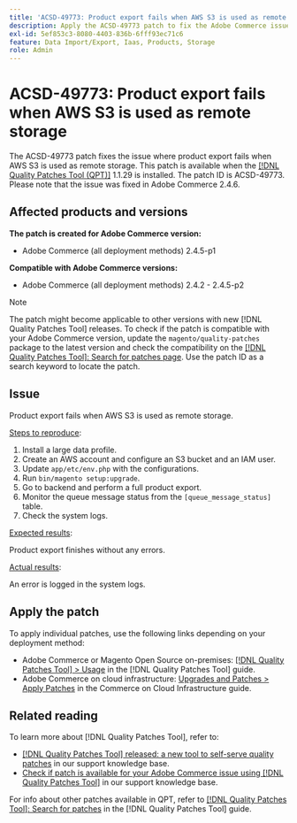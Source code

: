 ```yaml
---
title: 'ACSD-49773: Product export fails when AWS S3 is used as remote storage'
description: Apply the ACSD-49773 patch to fix the Adobe Commerce issue where product export fails when AWS S3 is used as remote storage.
exl-id: 5ef853c3-8080-4403-836b-6fff93ec71c6
feature: Data Import/Export, Iaas, Products, Storage
role: Admin
---
```

# ACSD-49773: Product export fails when AWS S3 is used as remote storage

The ACSD-49773 patch fixes the issue where product export fails when AWS S3 is used as remote storage. This patch is available when the [[!DNL Quality Patches Tool (QPT)]](https://experienceleague.adobe.com/en/docs/commerce-knowledge-base/kb/announcements/commerce-announcements/magento-quality-patches-released-new-tool-to-self-serve-quality-patches) 1.1.29 is installed. The patch ID is ACSD-49773. Please note that the issue was fixed in Adobe Commerce 2.4.6.

## Affected products and versions

**The patch is created for Adobe Commerce version:**

* Adobe Commerce (all deployment methods) 2.4.5-p1

**Compatible with Adobe Commerce versions:**

* Adobe Commerce (all deployment methods) 2.4.2 - 2.4.5-p2

>[!NOTE]
>
>The patch might become applicable to other versions with new [!DNL Quality Patches Tool] releases. To check if the patch is compatible with your Adobe Commerce version, update the `magento/quality-patches` package to the latest version and check the compatibility on the [[!DNL Quality Patches Tool]: Search for patches page](https://experienceleague.adobe.com/tools/commerce-quality-patches/index.html). Use the patch ID as a search keyword to locate the patch.

## Issue

Product export fails when AWS S3 is used as remote storage.

<u>Steps to reproduce</u>:

1. Install a large data profile.
1. Create an AWS account and configure an S3 bucket and an IAM user.
1. Update `app/etc/env.php` with the configurations.
1. Run `bin/magento setup:upgrade`.
1. Go to backend and perform a full product export.
1. Monitor the queue message status from the `[queue_message_status]` table.
1. Check the system logs.

<u>Expected results</u>:

Product export finishes without any errors.

<u>Actual results</u>:

An error is logged in the system logs. 

## Apply the patch

To apply individual patches, use the following links depending on your deployment method:

* Adobe Commerce or Magento Open Source on-premises: [[!DNL Quality Patches Tool] > Usage](https://experienceleague.adobe.com/docs/commerce-operations/tools/quality-patches-tool/usage.html) in the [!DNL Quality Patches Tool] guide.
* Adobe Commerce on cloud infrastructure: [Upgrades and Patches > Apply Patches](https://experienceleague.adobe.com/docs/commerce-cloud-service/user-guide/develop/upgrade/apply-patches.html) in the Commerce on Cloud Infrastructure guide.

## Related reading

To learn more about [!DNL Quality Patches Tool], refer to:

* [[!DNL Quality Patches Tool] released: a new tool to self-serve quality patches](https://experienceleague.adobe.com/en/docs/commerce-knowledge-base/kb/announcements/commerce-announcements/magento-quality-patches-released-new-tool-to-self-serve-quality-patches) in our support knowledge base.
* [Check if patch is available for your Adobe Commerce issue using [!DNL Quality Patches Tool]](/help/support-tools/patches-available-in-qpt-tool/check-patch-for-magento-issue-with-magento-quality-patches.md) in our support knowledge base.

For info about other patches available in QPT, refer to [[!DNL Quality Patches Tool]: Search for patches](https://experienceleague.adobe.com/tools/commerce-quality-patches/index.html) in the [!DNL Quality Patches Tool] guide.
